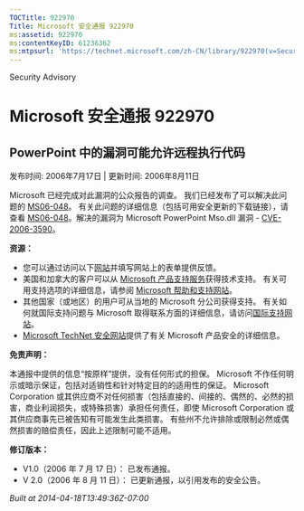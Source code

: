 ```yaml
---
TOCTitle: 922970
Title: Microsoft 安全通报 922970
ms:assetid: 922970
ms:contentKeyID: 61236362
ms:mtpsurl: 'https://technet.microsoft.com/zh-CN/library/922970(v=Security.10)'
---
```


Security Advisory

Microsoft 安全通报 922970
=========================

PowerPoint 中的漏洞可能允许远程执行代码
---------------------------------------

发布时间: 2006年7月17日 | 更新时间: 2006年8月11日

Microsoft 已经完成对此漏洞的公众报告的调查。 我们已经发布了可以解决此问题的 [MS06-048](http://technet.microsoft.com/security/bulletin/ms06-048)。 有关此问题的详细信息（包括可用安全更新的下载链接），请查看 [MS06-048](http://technet.microsoft.com/security/bulletin/ms06-048)。解决的漏洞为 Microsoft PowerPoint Mso.dll 漏洞 - [CVE-2006-3590](http://www.cve.mitre.org/cgi-bin/cvename.cgi?name=cve-2006-3590)。

**资源：**

-   您可以通过访问以下[网站](https://support.microsoft.com/common/survey.aspx?scid=sw;en;1257&amp;showpage=1&amp;ws=technet&amp;sd=tech)并填写网站上的表单提供反馈。
-   美国和加拿大的客户可以从 [Microsoft 产品支持服务](http://go.microsoft.com/fwlink/?linkid=21131)获得技术支持。 有关可用支持选项的详细信息，请参阅 [Microsoft 帮助和支持网站](http://support.microsoft.com/default.aspx?ln=zh-cn)。
-   其他国家（或地区）的用户可从当地的 Microsoft 分公司获得支持。 有关如何就国际支持问题与 Microsoft 取得联系方面的详细信息，请访问[国际支持网站](http://go.microsoft.com/fwlink/?linkid=21155)。
-   [Microsoft TechNet 安全网站](http://go.microsoft.com/fwlink/?linkid=21132)提供了有关 Microsoft 产品安全的详细信息。

**免责声明：**

本通报中提供的信息“按原样”提供，没有任何形式的担保。 Microsoft 不作任何明示或暗示保证，包括对适销性和针对特定目的的适用性的保证。 Microsoft Corporation 或其供应商不对任何损害（包括直接的、间接的、偶然的、必然的损害，商业利润损失，或特殊损害）承担任何责任，即使 Microsoft Corporation 或其供应商事先已被告知有可能发生此类损害。 有些州不允许排除或限制必然或偶然损害的赔偿责任，因此上述限制可能不适用。

**修订版本：**

-   V1.0（2006 年 7 月 17 日）： 已发布通报。
-   V 2.0（2006 年 8 月 11 日）： 已更新通报，以引用发布的安全公告。

*Built at 2014-04-18T13:49:36Z-07:00*
